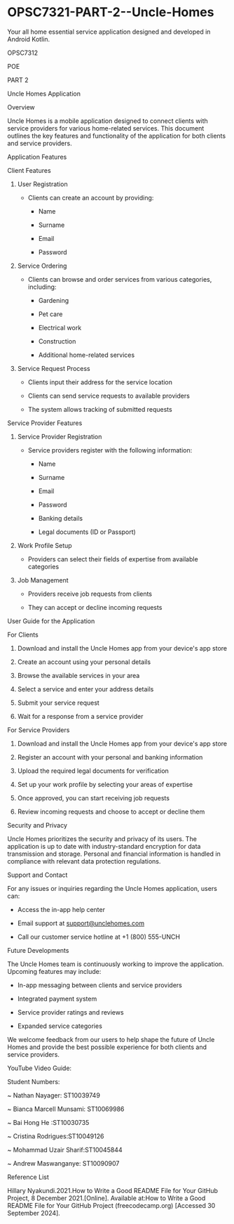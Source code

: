 # OPSC7321-PART-2--Uncle-Homes
Your all home essential service application designed and developed in Android Kotlin.

OPSC7312 

POE 

PART 2 

Uncle Homes Application  

Overview 

Uncle Homes is a mobile application designed to connect clients with service providers for various home-related services. This document outlines the key features and functionality of the application for both clients and service providers. 

Application Features 

 Client Features 

1. User Registration 

   - Clients can create an account by providing: 

     - Name 

     - Surname 

     - Email 

     - Password 

2. Service Ordering 

   - Clients can browse and order services from various categories, including: 

     - Gardening 

     - Pet care 

     - Electrical work 

     - Construction 

     - Additional home-related services 

3. Service Request Process 

   - Clients input their address for the service location 

   - Clients can send service requests to available providers 

   - The system allows tracking of submitted requests 

  

Service Provider Features 

1. Service Provider Registration 

   - Service providers register with the following information: 

     - Name 

     - Surname 

     - Email 

     - Password 

     - Banking details 

     - Legal documents (ID or Passport) 

2. Work Profile Setup 

   - Providers can select their fields of expertise from available categories 

3. Job Management 

   - Providers receive job requests from clients 

   - They can accept or decline incoming requests 

  

User Guide for the Application 

For Clients 

1. Download and install the Uncle Homes app from your device's app store 

2. Create an account using your personal details 

3. Browse the available services in your area 

4. Select a service and enter your address details 

5. Submit your service request 

6. Wait for a response from a service provider 

 

 For Service Providers 

1. Download and install the Uncle Homes app from your device's app store 

2. Register an account with your personal and banking information 

3. Upload the required legal documents for verification 

4. Set up your work profile by selecting your areas of expertise 

5. Once approved, you can start receiving job requests 

6. Review incoming requests and choose to accept or decline them 

  

Security and Privacy 

 Uncle Homes prioritizes the security and privacy of its users. The application is up to date with industry-standard encryption for data transmission and storage. Personal and financial information is handled in compliance with relevant data protection regulations. 

  

Support and Contact 

For any issues or inquiries regarding the Uncle Homes application, users can: 

- Access the in-app help center 

- Email support at support@unclehomes.com 

- Call our customer service hotline at +1 (800) 555-UNCH 

 

Future Developments 

The Uncle Homes team is continuously working to improve the application. Upcoming features may include: 

- In-app messaging between clients and service providers 

- Integrated payment system 

- Service provider ratings and reviews 

- Expanded service categories 

We welcome feedback from our users to help shape the future of Uncle Homes and provide the best possible experience for both clients and service providers. 

YouTube Video Guide: 

Student Numbers: 

~ Nathan Nayager: ST10039749 

~ Bianca Marcell Munsami: ST10069986 

~ Bai Hong He :ST10030735 

~ Cristina Rodrigues:ST10049126 

~ Mohammad Uzair Sharif:ST10045844 

~ Andrew Maswanganye: ST10090907 

 

Reference List 

Hillary Nyakundi.2021.How to Write a Good README File for Your GitHub Project, 8 December 2021.[Online]. Available at:How to Write a Good README File for Your GitHub Project (freecodecamp.org) [Accessed 30 September 2024]. 

 
